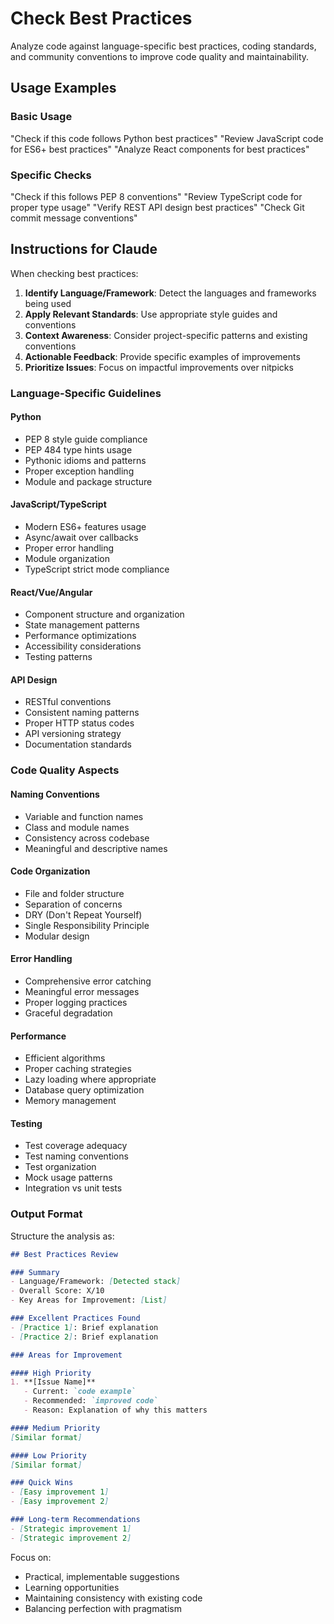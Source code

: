 # Check Best Practices

Analyze code against language-specific best practices, coding standards, and community conventions to improve code quality and maintainability.

## Usage Examples

### Basic Usage
"Check if this code follows Python best practices"
"Review JavaScript code for ES6+ best practices"
"Analyze React components for best practices"

### Specific Checks
"Check if this follows PEP 8 conventions"
"Review TypeScript code for proper type usage"
"Verify REST API design best practices"
"Check Git commit message conventions"

## Instructions for Claude

When checking best practices:

1. **Identify Language/Framework**: Detect the languages and frameworks being used
2. **Apply Relevant Standards**: Use appropriate style guides and conventions
3. **Context Awareness**: Consider project-specific patterns and existing conventions
4. **Actionable Feedback**: Provide specific examples of improvements
5. **Prioritize Issues**: Focus on impactful improvements over nitpicks

### Language-Specific Guidelines

#### Python
- PEP 8 style guide compliance
- PEP 484 type hints usage
- Pythonic idioms and patterns
- Proper exception handling
- Module and package structure

#### JavaScript/TypeScript
- Modern ES6+ features usage
- Async/await over callbacks
- Proper error handling
- Module organization
- TypeScript strict mode compliance

#### React/Vue/Angular
- Component structure and organization
- State management patterns
- Performance optimizations
- Accessibility considerations
- Testing patterns

#### API Design
- RESTful conventions
- Consistent naming patterns
- Proper HTTP status codes
- API versioning strategy
- Documentation standards

### Code Quality Aspects

#### Naming Conventions
- Variable and function names
- Class and module names
- Consistency across codebase
- Meaningful and descriptive names

#### Code Organization
- File and folder structure
- Separation of concerns
- DRY (Don't Repeat Yourself)
- Single Responsibility Principle
- Modular design

#### Error Handling
- Comprehensive error catching
- Meaningful error messages
- Proper logging practices
- Graceful degradation

#### Performance
- Efficient algorithms
- Proper caching strategies
- Lazy loading where appropriate
- Database query optimization
- Memory management

#### Testing
- Test coverage adequacy
- Test naming conventions
- Test organization
- Mock usage patterns
- Integration vs unit tests

### Output Format

Structure the analysis as:

```markdown
## Best Practices Review

### Summary
- Language/Framework: [Detected stack]
- Overall Score: X/10
- Key Areas for Improvement: [List]

### Excellent Practices Found
- [Practice 1]: Brief explanation
- [Practice 2]: Brief explanation

### Areas for Improvement

#### High Priority
1. **[Issue Name]**
   - Current: `code example`
   - Recommended: `improved code`
   - Reason: Explanation of why this matters

#### Medium Priority
[Similar format]

#### Low Priority
[Similar format]

### Quick Wins
- [Easy improvement 1]
- [Easy improvement 2]

### Long-term Recommendations
- [Strategic improvement 1]
- [Strategic improvement 2]
```

Focus on:
- Practical, implementable suggestions
- Learning opportunities
- Maintaining consistency with existing code
- Balancing perfection with pragmatism
